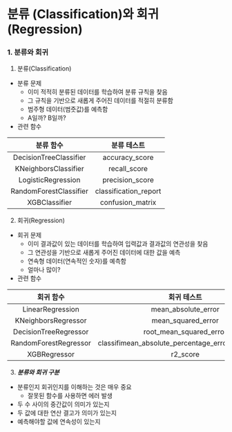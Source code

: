 # 분류 (Classification)와 회귀 (Regression)

### 1. 분류와 회귀

1. 분류(Classification)
* 분류 문제
    * 이미 적적히 분류된 데이터를 학습하여 분류 규칙을 찾음
    * 그 규칙을 기반으로 새롭게 주어진 데이터를 적절히 분류함
    * 범주형 데이터(범줏값)를 예측함
    * A일까? B일까?
* 관련 함수

|분류 함수|분류 테스트|
|:---:|:---:|
|DecisionTreeClassifier|accuracy_score|
|KNeighborsClassifier|recall_score|
|LogisticRegression|precision_score|
|RandomForestClassifier|classification_report|
|XGBClassifier|confusion_matrix|

2. 회귀(Regression)
* 회귀 문제
    * 이미 결과값이 있는 데이터를 학습하여 입력값과 결과값의 연관성을 찾음
    * 그 연관성을 기반으로 새롭게 주어진 데이터에 대한 값을 예측
    * 연속형 데이터(연속적인 숫자)를 예측함
    * 얼마나 많이?
* 관련 함수

|회귀 함수|회귀 테스트|
|:---:|:---:|
|LinearRegression|mean_absolute_error|
|KNeighborsRegressor|mean_squared_error|
|DecisionTreeRegressor|root_mean_squared_error|
|RandomForestRegressor|classifimean_absolute_percentage_errorcation_report|
|XGBRegressor|r2_score|

3. ***분류와 회귀 구분***
* 분류인지 회귀인지를 이해하는 것은 매우 중요
    * 잘못된 함수를 사용하면 에러 발생
* 두 수 사이의 중간값이 의미가 있는지
* 두 값에 대한 연산 결고가 의미가 있는지
* 예측해야할 값에 연속성이 있는지